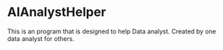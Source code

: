 # AIAnalystHelper
This is an program that is designed to help Data analyst. Created by one data analyst for others. 

